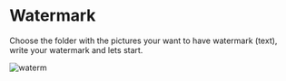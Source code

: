 # Watermark
Choose the folder with the pictures your want to have watermark (text), write your watermark and lets start.

![waterm](https://user-images.githubusercontent.com/83516016/152696023-33a9602d-e8a3-4b87-af5f-a8bd1bd71d74.png)


